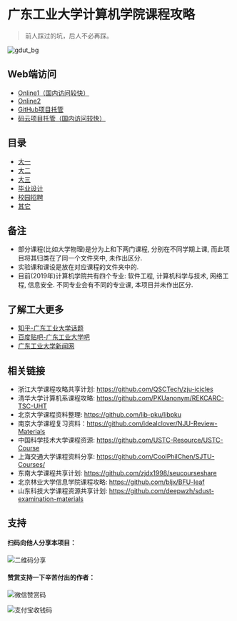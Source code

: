 # 广东工业大学计算机学院课程攻略

> 前人踩过的坑，后人不必再踩。

![gdut_bg](https://brenner8023.gitee.io/img-bed/gdut-course/gdut_bg.png)

## Web端访问
- [Online1（国内访问较快）](https://brenner8023.gitee.io/gdut-course/)
- [Online2](https://brenner8023.github.io/gdut-course)
- [GitHub项目托管](https://github.com/brenner8023/gdut-course)
- [码云项目托管（国内访问较快）](https://gitee.com/brenner8023/gdut-course)

## 目录
- [大一](./public/大一/README.md)
- [大二](./public/大二/README.md)
- [大三](./public/大三/README.md)
- [毕业设计](./public/毕业设计/README.md)
- [校园招聘](./public/校园招聘/README.md)
- [其它](./public/其它/README.md)

## 备注
- 部分课程(比如大学物理)是分为上和下两门课程, 分别在不同学期上课, 而此项目将其归类在了同一个文件夹中, 未作出区分.
- 实验课和课设是放在对应课程的文件夹中的.
- 目前(2019年)计算机学院共有四个专业: 软件工程, 计算机科学与技术, 网络工程, 信息安全. 不同专业会有不同的专业课, 本项目并未作出区分.

## 了解工大更多
- [知乎-广东工业大学话题](https://www.zhihu.com/topic/19604314/)
- [百度贴吧-广东工业大学吧](http://dq.tieba.com/f?kw=%E5%B9%BF%E4%B8%9C%E5%B7%A5%E4%B8%9A%E5%A4%A7%E5%AD%A6)
- [广东工业大学新闻网](http://gdutnews.gdut.edu.cn/)

## 相关链接
- 浙江大学课程攻略共享计划: https://github.com/QSCTech/zju-icicles
- 清华大学计算机系课程攻略: https://github.com/PKUanonym/REKCARC-TSC-UHT
- 北京大学课程资料整理: https://github.com/lib-pku/libpku
- 南京大学课程复习资料：https://github.com/idealclover/NJU-Review-Materials
- 中国科学技术大学课程资源: https://github.com/USTC-Resource/USTC-Course
- 上海交通大学课程资料分享: https://github.com/CoolPhilChen/SJTU-Courses/
- 东南大学课程共享计划: https://github.com/zjdx1998/seucourseshare
- 北京林业大学信息学院课程攻略: https://github.com/bljx/BFU-leaf
- 山东科技大学课程资源共享计划: https://github.com/deepwzh/sdust-examination-materials

## 支持
#### 扫码向他人分享本项目：
![二维码分享](https://brenner8023.gitee.io/img-bed/gdut-course/share.png)

#### 赞赏支持一下辛苦付出的作者：
![微信赞赏码](https://brenner8023.gitee.io/img-bed/gdut-course/wechatpay.png)

![支付宝收钱码](https://brenner8023.gitee.io/img-bed/gdut-course/alipay.png)

